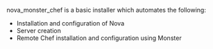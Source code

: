 nova_monster_chef is a basic installer which automates the following:
 * Installation and configuration of Nova
 * Server creation
 * Remote Chef installation and configuration using Monster
